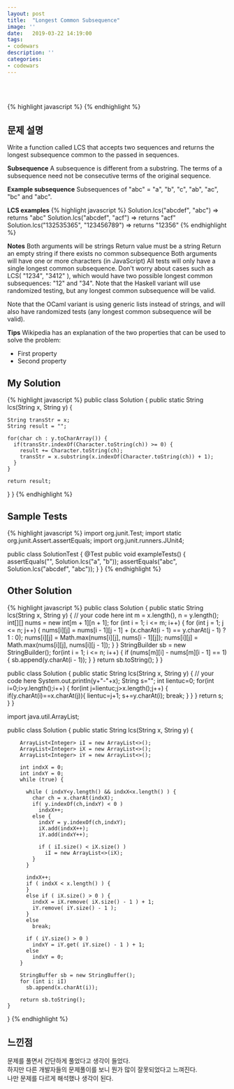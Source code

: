 ```yaml
---
layout: post
title:  "Longest Common Subsequence"
image: ''
date:   2019-03-22 14:19:00
tags:
- codewars
description: ''
categories:
- codewars
---
```


<br/>
<br/>

{% highlight javascript %}
{% endhighlight %}

## 문제 설명
Write a function called LCS that accepts two sequences and returns the longest subsequence common to the passed in sequences.<br/>

<b>Subsequence</b>
A subsequence is different from a substring. The terms of a subsequence need not be consecutive terms of the original sequence.<br/>

<b>Example subsequence</b>
Subsequences of "abc" = "a", "b", "c", "ab", "ac", "bc" and "abc".<br/>

<b>LCS examples</b>
{% highlight javascript %}
Solution.lcs("abcdef", "abc") => returns "abc"
Solution.lcs("abcdef", "acf") => returns "acf"
Solution.lcs("132535365", "123456789") => returns "12356"
{% endhighlight %}

<b>Notes</b>
Both arguments will be strings
Return value must be a string
Return an empty string if there exists no common subsequence
Both arguments will have one or more characters (in JavaScript)
All tests will only have a single longest common subsequence. Don't worry about cases such as LCS( "1234", "3412" ), which would have two possible longest common subsequences: "12" and "34".
Note that the Haskell variant will use randomized testing, but any longest common subsequence will be valid.<br/>

Note that the OCaml variant is using generic lists instead of strings, and will also have randomized tests (any longest common subsequence will be valid).<br/>

<b>Tips</b>
Wikipedia has an explanation of the two properties that can be used to solve the problem:<br/>

- First property
- Second property

## My Solution
{% highlight javascript %}
public class Solution {
  public static String lcs(String x, String y) {
    
    String transStr = x;
    String result = "";
        
    for(char ch : y.toCharArray()) {
      if(transStr.indexOf(Character.toString(ch)) >= 0) {
        result += Character.toString(ch);
        transStr = x.substring(x.indexOf(Character.toString(ch)) + 1);
      }
    }
    
    return result;
  }
}
{% endhighlight %}

## Sample Tests
{% highlight javascript %}
import org.junit.Test;
import static org.junit.Assert.assertEquals;
import org.junit.runners.JUnit4;

public class SolutionTest {
    @Test
    public void exampleTests() {
        assertEquals("", Solution.lcs("a", "b"));
        assertEquals("abc", Solution.lcs("abcdef", "abc"));
    }
}
{% endhighlight %}

## Other Solution
{% highlight javascript %}
public class Solution {
    public static String lcs(String x, String y) {
        // your code here
                int m = x.length(), n = y.length();
        int[][] nums = new int[m + 1][n + 1];
        for (int i = 1; i <= m; i++) {
            for (int j = 1; j <= n; j++) {
                nums[i][j] = nums[i - 1][j - 1] + (x.charAt(i - 1) == y.charAt(j - 1) ? 1 : 0);
                nums[i][j] = Math.max(nums[i][j], nums[i - 1][j]);
                nums[i][j] = Math.max(nums[i][j], nums[i][j - 1]);
            }
        }
        StringBuilder sb = new StringBuilder();
        for(int i = 1; i <= n; i++) {
            if (nums[m][i] - nums[m][i - 1] == 1) {
                sb.append(y.charAt(i - 1));
            }
        }
        return sb.toString();
    }
}

public class Solution {
    public static String lcs(String x, String y) {
        // your code here
        System.out.println(y+"-"+x);
        String s="";
        int lientuc=0;
        for(int i=0;i&gt;y.length();i++)
        {
          for(int j=lientuc;j&gt;x.length();j++)
          {
          if(y.charAt(i)==x.charAt(j)){
          lientuc=j+1;
            s+=y.charAt(i);
            break;
          }
          }
        }
        return s;
    }
}

import java.util.ArrayList;

public class Solution {
    public static String lcs(String x, String y) {
        
        ArrayList<Integer> iI = new ArrayList<>();
        ArrayList<Integer> iX = new ArrayList<>();
        ArrayList<Integer> iY = new ArrayList<>();
        
        int indxX = 0;
        int indxY = 0;
        while (true) {
          
          while ( indxY<y.length() && indxX<x.length() ) {
            char ch = x.charAt(indxX);
            if( y.indexOf(ch,indxY) < 0 )
              indxX++;
            else {
              indxY = y.indexOf(ch,indxY);
              iX.add(indxX++);
              iY.add(indxY++);
              
              if ( iI.size() < iX.size() )
                iI = new ArrayList<>(iX);
            }
          }
          
          indxX++;
          if ( indxX < x.length() ) {
          }
          else if ( iX.size() > 0 ) {
            indxX = iX.remove( iX.size() - 1 ) + 1;
            iY.remove( iY.size() - 1 );
          }
          else
            break;
          
          if ( iY.size() > 0 )
            indxY = iY.get( iY.size() - 1 ) + 1;
          else
            indxY = 0;
        }
        
        StringBuffer sb = new StringBuffer();
        for (int i: iI)
          sb.append(x.charAt(i));
        
        return sb.toString();
    }
}
{% endhighlight %}

## 느낀점
문제를 풀면서 간단하게 풀었다고 생각이 들었다.<br/>
하지만 다른 개발자들의 문제풀이를 보니 뭔가 많이 잘못되었다고 느껴진다.<br/>
나만 문제를 다르게 해석했나 생각이 된다.